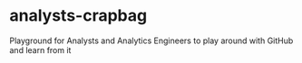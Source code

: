 # analysts-crapbag
Playground for Analysts and Analytics Engineers to play around with GitHub and learn from it
